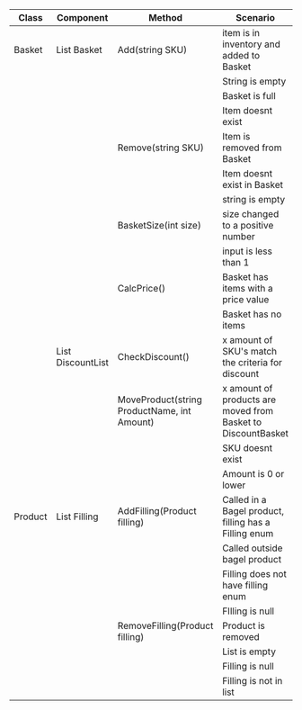 | Class   | Component                    | Method                                      | Scenario                                                     | Output                                    |
|---------|------------------------------|---------------------------------------------|--------------------------------------------------------------|-------------------------------------------|
| Basket  | List <Product> Basket        | Add(string SKU)                             | item is in inventory and added to Basket                     | TRUE                                      |
|         |                              |                                             | String is empty                                              | FALSE                                     |
|         |                              |                                             | Basket is full                                               | FALSE                                     |
|         |                              |                                             | Item doesnt exist                                            | FALSE                                     |
|         |                              | Remove(string SKU)                          | Item is removed from Basket                                  | TRUE                                      |
|         |                              |                                             | Item doesnt exist in Basket                                  | FALSE                                     |
|         |                              |                                             | string is empty                                              | FALSE                                     |
|         |                              | BasketSize(int size)                        | size changed to a positive number                            | TRUE                                      |
|         |                              |                                             | input is less than 1                                         | FALSE                                     |
|         |                              | CalcPrice()                                 | Basket has items with a price value                          | Double (price)                            |
|         |                              |                                             | Basket has no items                                          | Double (price)                            |
|         | List <Discount> DiscountList | CheckDiscount()                             | x amount of SKU's match the criteria for discount            | (Double discountedPrice, double fillings) |
|         |                              | MoveProduct(string ProductName, int Amount) | x amount of products are moved from Basket to DiscountBasket | TRUE                                      |
|         |                              |                                             | SKU doesnt exist                                             | FALSE                                     |
|         |                              |                                             | Amount is 0 or lower                                         | FALSE                                     |
| Product | List <Product> Filling       | AddFilling(Product filling)                 | Called in a Bagel product, filling has a Filling enum        | TRUE                                      |
|         |                              |                                             | Called outside bagel product                                 | FALSE                                     |
|         |                              |                                             | Filling does not have filling enum                           | FALSE                                     |
|         |                              |                                             | FIlling is null                                              | FALSE                                     |
|         |                              | RemoveFilling(Product filling)              | Product is removed                                           | TRUE                                      |
|         |                              |                                             | List is empty                                                | FALSE                                     |
|         |                              |                                             | Filling is null                                              | FALSE                                     |
|         |                              |                                             | Filling is not in list                                       | FALSE                                     |
